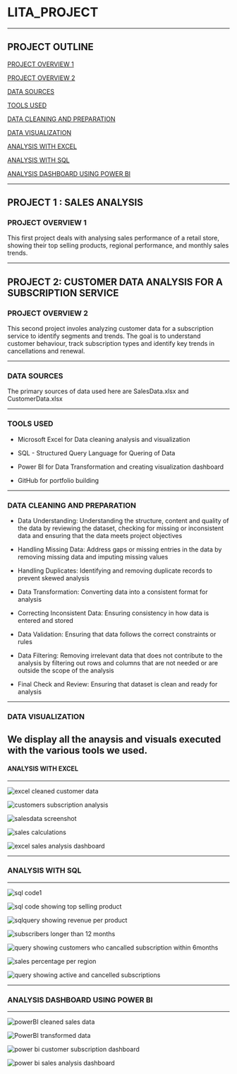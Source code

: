 # LITA_PROJECT
---
## PROJECT OUTLINE

[PROJECT OVERVIEW 1](#project-overview-1)

[PROJECT OVERVIEW 2](#project-overview-2)

[DATA SOURCES](#data-sources)

[TOOLS USED](#tools-used)

[DATA CLEANING AND PREPARATION](data-cleaning-and-preparation)

[DATA VISUALIZATION](#data-visualization)

[ANALYSIS WITH EXCEL](#analysis-with-excel)

[ANALYSIS WITH SQL](#analysis-with-sql)

[ANALYSIS DASHBOARD USING POWER BI](#analysis-dashboard-using-power-bi)

---
## PROJECT 1 : SALES ANALYSIS
### PROJECT OVERVIEW 1
This first project deals with analysing sales performance of a retail store, showing their top selling products, regional performance, and monthly sales trends.

---
## PROJECT 2: CUSTOMER DATA ANALYSIS FOR A SUBSCRIPTION SERVICE
### PROJECT OVERVIEW 2
This second project involes analyzing customer data for a subscription service to identify segments and trends. The goal is to understand customer behaviour, track subscription types and identify key trends in cancellations and renewal.

---
### DATA SOURCES
The primary sources of data used here are SalesData.xlsx and CustomerData.xlsx

---
### TOOLS USED
- Microsoft Excel for Data cleaning analysis and visualization

- SQL - Structured Query Language for Quering of Data 

- Power BI for Data Transformation and creating visualization dashboard

- GitHub for portfolio building

---
### DATA CLEANING AND PREPARATION

- Data Understanding: Understanding the structure, content and quality of the data by reviewing the dataset, checking for missing or inconsistent data and ensuring that the data meets project objectives

- Handling Missing Data: Address gaps or missing entries in the data by removing missing data and imputing missing values

- Handling Duplicates: Identifying and removing duplicate records to prevent skewed analysis

- Data Transformation: Converting data into a consistent format for analysis

- Correcting Inconsistent Data: Ensuring consistency in how data is entered and stored

- Data Validation: Ensuring that data follows the correct constraints or rules

- Data Filtering: Removing irrelevant data that does not contribute to the analysis by filtering out rows and columns that are not needed or are outside the scope of the analysis

- Final Check and Review: Ensuring that dataset is clean and ready for analysis

---
### DATA VISUALIZATION 
We display all the anaysis and visuals executed with the various tools we used.
---
#### ANALYSIS WITH EXCEL
---
![excel cleaned customer data](https://github.com/user-attachments/assets/6d592406-6b16-494c-965a-61b82ca5323a) 




![customers subscription analysis](https://github.com/user-attachments/assets/c15f96ab-c36c-4398-9422-eb905a6326b9)




![salesdata screenshot](https://github.com/user-attachments/assets/375780b5-f978-4d94-b4a6-5821fff73ba5)




![sales calculations](https://github.com/user-attachments/assets/66e14a14-e180-4818-ac4f-cd9fd87b0dce)




![excel sales analysis dashboard](https://github.com/user-attachments/assets/694dc391-edad-4f6e-a3ba-8accc0f89655)

---
### ANALYSIS WITH SQL
---

![sql code1](https://github.com/user-attachments/assets/3c61d132-a61c-471e-9579-337aad977838)




![sql code showing top selling product](https://github.com/user-attachments/assets/1d3ac680-6ccd-48a5-a647-0ec113577f95)




![sqlquery showing revenue per product](https://github.com/user-attachments/assets/cb0db997-ec2a-4f89-a8a1-b51de9e368ca)




![subscribers longer than 12 months](https://github.com/user-attachments/assets/53e2946a-4fde-4be7-9e4b-1fc2d3a89364)




![query showing customers who cancalled subscription within 6months](https://github.com/user-attachments/assets/a940c343-954a-426f-a2b3-f8837439cade)




![sales percentage per region](https://github.com/user-attachments/assets/83e9096f-f938-46c8-9842-cbfd610d90d8)




![query showing active and cancelled subscriptions](https://github.com/user-attachments/assets/4407f42c-d8fd-4b4b-8fda-e0ae95b81ab8)


---
### ANALYSIS DASHBOARD USING POWER BI
---
![powerBI cleaned sales data](https://github.com/user-attachments/assets/48d4608e-a9ae-4f03-ac43-621c7ea51efd)




![PowerBI transformed data](https://github.com/user-attachments/assets/3df1f271-e8c3-47ad-b329-de2d982ae404)





![power bi customer subscription dashboard](https://github.com/user-attachments/assets/8ec1ddf3-a6c5-463d-bc03-a0a2ce53c14e)




![power bi sales analysis dashboard](https://github.com/user-attachments/assets/6ad1d9dd-f5d9-4ae7-9387-8ec6f7541665)












